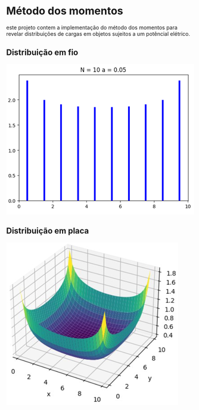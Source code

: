 # Método dos momentos

este projeto contem a implementação do método dos momentos para revelar distribuições de cargas em objetos sujeitos a um potêncial elétrico.

## Distribuição em fio

![carga em fio](https://github.com/gabriel-ferreira-da-silva/metodo-dos-momentos/blob/main/imagens/Fio.png?raw=true)



## Distribuição em placa

![carga em fio](https://github.com/gabriel-ferreira-da-silva/metodo-dos-momentos/blob/main/imagens/placa.png?raw=true)



